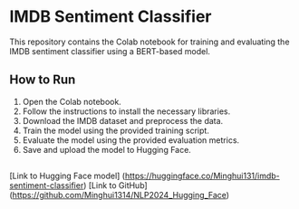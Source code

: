 # IMDB Sentiment Classifier

This repository contains the Colab notebook for training and evaluating the IMDB sentiment classifier using a BERT-based model.

## How to Run
1. Open the Colab notebook.
2. Follow the instructions to install the necessary libraries.
3. Download the IMDB dataset and preprocess the data.
4. Train the model using the provided training script.
5. Evaluate the model using the provided evaluation metrics.
6. Save and upload the model to Hugging Face.

##
[Link to Hugging Face model] (https://huggingface.co/Minghui131/imdb-sentiment-classifier)
[Link to GitHub] (https://github.com/Minghui1314/NLP2024_Hugging_Face)
